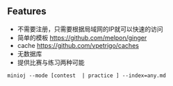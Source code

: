 ##  Features

- 不需要注册，只需要根据局域网的IP就可以快速的访问
- 简单的模板 https://github.com/melpon/ginger
- cache https://github.com/vpetrigo/caches
- 无数据库
- 提供比赛与练习两种可能


```plaintext
minioj --mode [contest  | practice ] --index=any.md
```

